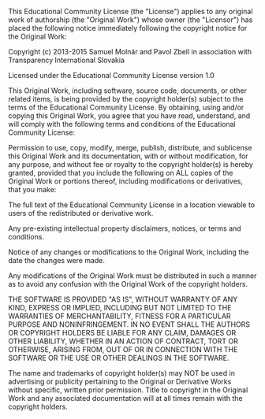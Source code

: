 This Educational Community License (the "License") applies to any original work
of authorship (the "Original Work") whose owner (the "Licensor") has placed
the following notice immediately following the copyright notice for the
Original Work:

Copyright (c) 2013-2015 Samuel Molnár and Pavol Zbell
in association with Transparency International Slovakia

Licensed under the Educational Community License version 1.0

This Original Work, including software, source code, documents, or other
related items, is being provided by the copyright holder(s) subject to the
terms of the Educational Community License. By obtaining, using and/or copying
this Original Work, you agree that you have read, understand, and will comply
with the following terms and conditions of the Educational Community License:

Permission to use, copy, modify, merge, publish, distribute, and sublicense
this Original Work and its documentation, with or without modification, for
any purpose, and without fee or royalty to the copyright holder(s) is hereby
granted, provided that you include the following on ALL copies of the Original
Work or portions thereof, including modifications or derivatives, that you
make:

The full text of the Educational Community License in a location viewable to
users of the redistributed or derivative work.

Any pre-existing intellectual property disclaimers, notices, or terms and
conditions.

Notice of any changes or modifications to the Original Work, including the date
the changes were made.

Any modifications of the Original Work must be distributed in such a manner as
to avoid any confusion with the Original Work of the copyright holders.

THE SOFTWARE IS PROVIDED "AS IS", WITHOUT WARRANTY OF ANY KIND, EXPRESS OR
IMPLIED, INCLUDING BUT NOT LIMITED TO THE WARRANTIES OF MERCHANTABILITY,
FITNESS FOR A PARTICULAR PURPOSE AND NONINFRINGEMENT. IN NO EVENT SHALL THE
AUTHORS OR COPYRIGHT HOLDERS BE LIABLE FOR ANY CLAIM, DAMAGES OR OTHER
LIABILITY, WHETHER IN AN ACTION OF CONTRACT, TORT OR OTHERWISE, ARISING FROM,
OUT OF OR IN CONNECTION WITH THE SOFTWARE OR THE USE OR OTHER DEALINGS IN THE
SOFTWARE.

The name and trademarks of copyright holder(s) may NOT be used in advertising
or publicity pertaining to the Original or Derivative Works without specific,
written prior permission. Title to copyright in the Original Work and any
associated documentation will at all times remain with the copyright holders.
